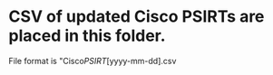 # CSV of updated Cisco PSIRTs are placed in this folder.

File format is "Cisco*PSIRT*[yyyy-mm-dd].csv

